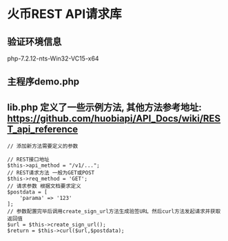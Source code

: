 # 火币REST API请求库

## 验证环境信息

php-7.2.12-nts-Win32-VC15-x64

## 主程序demo.php

## lib.php 定义了一些示例方法, 其他方法参考地址: https://github.com/huobiapi/API_Docs/wiki/REST_api_reference

```
// 添加新方法需要定义的参数

// REST接口地址
$this->api_method = "/v1/...";
// REST请求方法 一般为GET或POST
$this->req_method = 'GET';
// 请求参数 根据文档要求定义
$postdata = [
	'parama' => '123'
];
// 参数配置完毕后调用create_sign_url方法生成验签URL 然后curl方法发起请求并获取返回值
$url = $this->create_sign_url();
$return = $this->curl($url,$postdata);
```